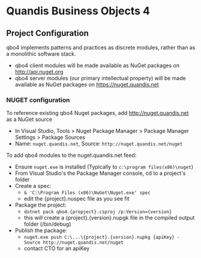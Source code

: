 # Quandis Business Objects 4

## Project Configuration

qbo4 implements patterns and practices as discrete modules, rather than as a monolithic software stack.

- qbo4 client modules will be made available as NuGet packages on http://api.nuget.org
- qbo4 server modules (our primary intellectual property) will be made available as NuGet packages on https://nuget.quandis.net


### NUGET configuration

To reference existing qbo4 Nuget packages, add http://nuget.quandis.net as a NuGet source 
- In Visual Studio, Tools > Nuget Package Manager > Package Manager Settings > Package Sources
- Name: `nuget.quandis.net`, Source: `http://nuget.quandis.net/nuget`

To add qbo4 modules to the nuget.quandis.net feed:
- Ensure `nuget.exe` is installed (Typically to `c:\program files(x86)\nuget`)
- From Visual Studio's the Package Manager console, cd to a project's folder
- Create a spec: 
  - `& 'C:\Program Files (x86)\NuGet\Nuget.exe' spec`
  - edit the {project}.nuspec file as you see fit
- Package the project:
  - `dotnet pack qbo4.{propject}.csproj /p:Version={version}`
  - this will create a {project}.{version}.nupgk file in the compiled output folder (/bin/debug)
- Publish the package:
  - `nuget.exe push C:\...\{project}.{version}.nupkg {apiKey} -Source http://nuget.quandis.net/nuget`
  - contact CTO for an apiKey


